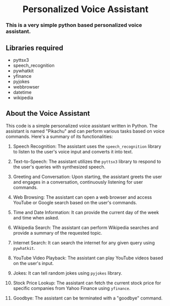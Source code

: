 <div align=center>
 <h1>Personalized Voice Assistant</h1>
</div>

### This is a very simple python based personalized voice assistant.

## Libraries required

- pyttsx3
- speech_recognition
- pywhatkit
- yfinance
- pyjokes
- webbrowser
- datetime
- wikipedia

## About the Voice Assistant

This code is a simple personalized voice assistant written in Python. The assistant is named "Pikachu" and can perform various tasks based on voice commands. Here's a summary of its functionalities:

1. Speech Recognition: The assistant uses the `speech_recognition` library to listen to the user's voice input and converts it into text.

2. Text-to-Speech: The assistant utilizes the `pyttsx3` library to respond to the user's queries with synthesized speech.

3. Greeting and Conversation: Upon starting, the assistant greets the user and engages in a conversation, continuously listening for user commands.

4. Web Browsing: The assistant can open a web browser and access YouTube or Google search based on the user's commands.

5. Time and Date Information: It can provide the current day of the week and time when asked.

6. Wikipedia Search: The assistant can perform Wikipedia searches and provide a summary of the requested topic.

7. Internet Search: It can search the internet for any given query using `pywhatkit`.

8. YouTube Video Playback: The assistant can play YouTube videos based on the user's input.

9. Jokes: It can tell random jokes using `pyjokes` library.

10. Stock Price Lookup: The assistant can fetch the current stock price for specific companies from Yahoo Finance using `yfinance`.

11. Goodbye: The assistant can be terminated with a "goodbye" command.

